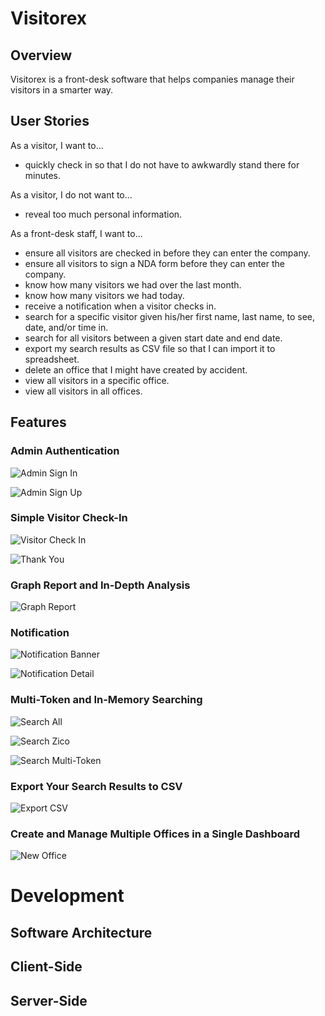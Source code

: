 # Visitorex

## Overview

Visitorex is a front-desk software that helps companies manage their visitors in a smarter way.

## User Stories

As a visitor, I want to...

* quickly check in so that I do not have to awkwardly stand there for minutes.

As a visitor, I do not want to...

* reveal too much personal information.

As a front-desk staff, I want to...

* ensure all visitors are checked in before they can enter the company.
* ensure all visitors to sign a NDA form before they can enter the company.
* know how many visitors we had over the last month.
* know how many visitors we had today.
* receive a notification when a visitor checks in.
* search for a specific visitor given his/her first name, last name, to see, date, and/or time in.
* search for all visitors between a given start date and end date.
* export my search results as CSV file so that I can import it to spreadsheet.
* delete an office that I might have created by accident.
* view all visitors in a specific office.
* view all visitors in all offices.

## Features

### Admin Authentication

![Admin Sign In](https://raw.githubusercontent.com/zicodeng/visitorex/master/screenshots/admin-sign-in.png)

![Admin Sign Up](https://raw.githubusercontent.com/zicodeng/visitorex/master/screenshots/admin-sign-up.png)

### Simple Visitor Check-In

![Visitor Check In](https://raw.githubusercontent.com/zicodeng/visitorex/master/screenshots/visitor-check-in.png)

![Thank You](https://raw.githubusercontent.com/zicodeng/visitorex/master/screenshots/thank-you.png)

### Graph Report and In-Depth Analysis

![Graph Report](https://raw.githubusercontent.com/zicodeng/visitorex/master/screenshots/graph-report.png)

### Notification

![Notification Banner](https://raw.githubusercontent.com/zicodeng/visitorex/master/screenshots/notification-banner.png)

![Notification Detail](https://raw.githubusercontent.com/zicodeng/visitorex/master/screenshots/notification-detail.png)

### Multi-Token and In-Memory Searching

![Search All](https://raw.githubusercontent.com/zicodeng/visitorex/master/screenshots/search-all.png)

![Search Zico](https://raw.githubusercontent.com/zicodeng/visitorex/master/screenshots/search-zico.png)

![Search Multi-Token](https://raw.githubusercontent.com/zicodeng/visitorex/master/screenshots/search-multi-token.png)

### Export Your Search Results to CSV

![Export CSV](https://raw.githubusercontent.com/zicodeng/visitorex/master/screenshots/export-csv.png)

### Create and Manage Multiple Offices in a Single Dashboard

![New Office](https://raw.githubusercontent.com/zicodeng/visitorex/master/screenshots/new-office.png)

# Development

## Software Architecture

## Client-Side

## Server-Side
